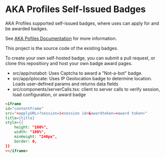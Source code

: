 # AKA Profiles Self-Issued Badges

AKA Profiles supported self-issued badges, where uses can apply for and be awarded badges.

See [AKA Pofiles Documentation](https://www.akaprofiles.com/docs/badge-integration/introduction) for more information.

This project is the source code of the existing badges.

To create your own self-hosted badge, you can submit a pull request, or clone this repositiory and host your own badge award pages.

- src/app/notabot: Uses Captcha to award a "Not-a-bot" badge.
- src/app/iplocate: Uses IP Geolocation badge to determine location. Loads user-defined params and returns data fields
- src/components/serverCalls.tsx: client to server calls to verify session, load configuration, or award badge

```html
<iframe
id="contentFrame"
src="<applyURL>?session=$<session id>&awardtoken=<award token>"
title={title}
style={{
    height: "100%",
    width: "100%",
    minHeight: "240px",
    border: 0,
}}
></iframe>
```
